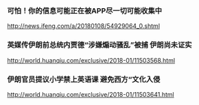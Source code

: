 ### 可怕！你的信息可能正在被APP尽一切可能收集中
http://news.ifeng.com/a/20180108/54929064_0.shtml

### 英媒传伊朗前总统内贾德“涉嫌煽动骚乱”被捕 伊朗尚未证实
http://world.huanqiu.com/exclusive/2018-01/11503568.html

### 伊朗官员提议小学禁上英语课 避免西方“文化入侵
http://world.huanqiu.com/exclusive/2018-01/11503641.html
